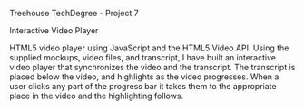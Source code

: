 Treehouse TechDegree - Project 7

Interactive Video Player

HTML5 video player using JavaScript and the HTML5 Video API. Using the supplied mockups, video files, and transcript, I have built an interactive video player that synchronizes the video and the transcript. The transcript is placed below the video, and highlights as the video progresses. When a user clicks any part of the progress bar it takes them to the appropriate place in the video and the highlighting follows.
